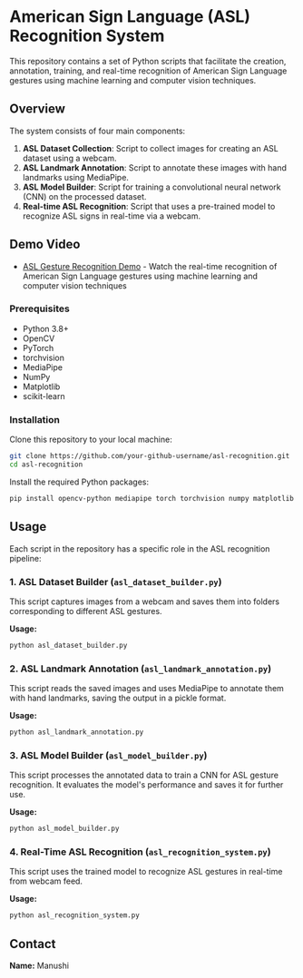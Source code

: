 # American Sign Language (ASL) Recognition System

This repository contains a set of Python scripts that facilitate the creation, annotation, training, and real-time recognition of American Sign Language gestures using machine learning and computer vision techniques.

## Overview

The system consists of four main components:

1. **ASL Dataset Collection**: Script to collect images for creating an ASL dataset using a webcam.
2. **ASL Landmark Annotation**: Script to annotate these images with hand landmarks using MediaPipe.
3. **ASL Model Builder**: Script for training a convolutional neural network (CNN) on the processed dataset.
4. **Real-time ASL Recognition**: Script that uses a pre-trained model to recognize ASL signs in real-time via a webcam.
   
## Demo Video

- [ASL Gesture Recognition Demo](https://northeastern.instructuremedia.com/embed/1b37dd67-2d1a-44f5-9997-ae5bbfaffc45) - Watch the real-time recognition of American Sign Language gestures using machine learning and computer vision techniques

### Prerequisites

- Python 3.8+
- OpenCV
- PyTorch
- torchvision
- MediaPipe
- NumPy
- Matplotlib
- scikit-learn

### Installation

Clone this repository to your local machine:

```bash
git clone https://github.com/your-github-username/asl-recognition.git
cd asl-recognition
```

Install the required Python packages:

```bash
pip install opencv-python mediapipe torch torchvision numpy matplotlib scikit-learn
```

## Usage

Each script in the repository has a specific role in the ASL recognition pipeline:

### 1. ASL Dataset Builder (`asl_dataset_builder.py`)

This script captures images from a webcam and saves them into folders corresponding to different ASL gestures.

**Usage:**

```bash
python asl_dataset_builder.py
```

### 2. ASL Landmark Annotation (`asl_landmark_annotation.py`)

This script reads the saved images and uses MediaPipe to annotate them with hand landmarks, saving the output in a pickle format.

**Usage:**

```bash
python asl_landmark_annotation.py
```

### 3. ASL Model Builder (`asl_model_builder.py`)

This script processes the annotated data to train a CNN for ASL gesture recognition. It evaluates the model's performance and saves it for further use.

**Usage:**

```bash
python asl_model_builder.py
```

### 4. Real-Time ASL Recognition (`asl_recognition_system.py`)

This script uses the trained model to recognize ASL gestures in real-time from webcam feed.

**Usage:**

```bash
python asl_recognition_system.py
```

## Contact

**Name:** Manushi
